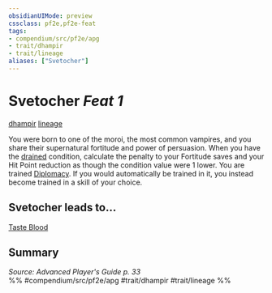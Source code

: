 ```yaml
---
obsidianUIMode: preview
cssclass: pf2e,pf2e-feat
tags:
- compendium/src/pf2e/apg
- trait/dhampir
- trait/lineage
aliases: ["Svetocher"]
---
```

# Svetocher  *Feat 1*  
[dhampir](../../rules/traits/dhampir-b1.md)  [lineage](../../rules/traits/lineage-apg.md)  


You were born to one of the moroi, the most common vampires, and you share their supernatural fortitude and power of persuasion. When you have the [drained](../../rules/conditions.md#Drained) condition, calculate the penalty to your Fortitude saves and your Hit Point reduction as though the condition value were 1 lower. You are trained [Diplomacy](../skills.md#Diplomacy). If you would automatically be trained in it, you instead become trained in a skill of your choice.

## Svetocher leads to...

[Taste Blood](taste-blood-loag.md)

## Summary

*Source: Advanced Player's Guide p. 33*  
%% #compendium/src/pf2e/apg #trait/dhampir #trait/lineage %%